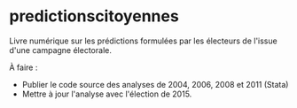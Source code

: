 # predictionscitoyennes

Livre numérique sur les prédictions formulées par les électeurs de l'issue d'une campagne électorale.

À faire :
 - Publier le code source des analyses de 2004, 2006, 2008 et 2011 (Stata)
 - Mettre à jour l'analyse avec l'élection de 2015.
